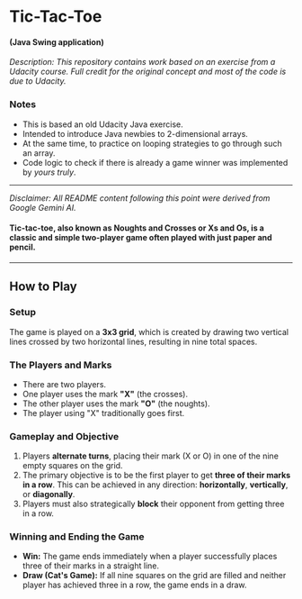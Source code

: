 # Tic-Tac-Toe

#### (Java Swing application)

*Description: This repository contains work based on an exercise from a Udacity course. Full credit for the original concept and most of the code is due to Udacity.*

### Notes
* This is based an old Udacity Java exercise. 
* Intended to introduce Java newbies to 2-dimensional arrays.
* At the same time, to practice on looping strategies to go through such an array.
* Code logic to check if there is already a game winner was implemented by _yours truly_.

---

_Disclaimer: All README content following this point were derived from Google Gemini AI._
#### Tic-tac-toe, also known as **Noughts and Crosses** or **Xs and Os**, is a classic and simple two-player game often played with just paper and pencil.

---

## How to Play

### Setup
The game is played on a **3x3 grid**, which is created by drawing two vertical lines crossed by two horizontal lines, resulting in nine total spaces.

### The Players and Marks
* There are two players.
* One player uses the mark **"X"** (the crosses).
* The other player uses the mark **"O"** (the noughts).
* The player using "X" traditionally goes first.

### Gameplay and Objective
1.  Players **alternate turns**, placing their mark (X or O) in one of the nine empty squares on the grid.
2.  The primary objective is to be the first player to get **three of their marks in a row**. This can be achieved in any direction: **horizontally**, **vertically**, or **diagonally**.
3.  Players must also strategically **block** their opponent from getting three in a row.

### Winning and Ending the Game
* **Win:** The game ends immediately when a player successfully places three of their marks in a straight line.
* **Draw (Cat's Game):** If all nine squares on the grid are filled and neither player has achieved three in a row, the game ends in a draw.

